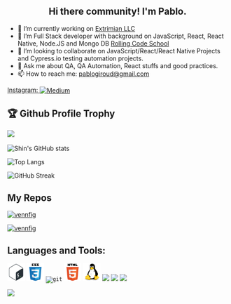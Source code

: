 <h2 align="center"> Hi there community! I'm Pablo.</h2>

- 🔭 I’m currently working on <a href='https://extrimian.com/'>Extrimian LLC</a>
- 🌱 I’m Full Stack developer with background on JavaScript, React, React Native, Node.JS and Mongo DB <a href='https://rollingcodeschool.com/'>Rolling Code School</a>
- 👯 I’m looking to collaborate on JavaScript/React/React Native Projects and Cypress.io testing automation projects.
- 💬 Ask me about QA, QA Automation, React stuffs and good practices.
- 📫 How to reach me: pablogiroud@gmail.com

<a href="https://instagram.com/pablogiroud" target="blank">Instagram: <img align="center" src="https://cdn.jsdelivr.net/npm/simple-icons@3.0.1/icons/instagram.svg" alt="Medium" height="30" width="40"/></a>

<h2>🏆 Github Profile Trophy</h2>
<img width=800 src="https://github-profile-trophy.vercel.app/?username=pablogiroud&column=9&theme=gruvbox&no-frame=true"/>

![Shin's GitHub stats](https://github-readme-stats.vercel.app/api?username=pablogiroud&show_icons=true&theme=tokyonight)


![Top Langs](https://github-readme-stats.vercel.app/api/top-langs/?username=pablogiroud&layout=compact)

![GitHub Streak](https://github-readme-streak-stats.herokuapp.com?user=pablogiroud&theme=neon-palenight&hide_border=true)

## My Repos
[![vennfig](https://github-readme-stats.vercel.app/api/pin/?username=pablogiroud&repo=itsalive&show_owner=true)](https://github.com/pablogiroud/itsalive)

[![vennfig](https://github-readme-stats.vercel.app/api/pin/?username=pablogiroud&repo=chronicles-e2e-interview&show_owner=true)](https://github.com/pablogiroud/chronicles-e2e-interview)

<h2 align="left">Languages and Tools:</h2>

<code><img src="https://raw.githubusercontent.com/devicons/devicon/master/icons/bash/bash-original.svg" alt="bash" width="40" height="40"/></code>
<code><img src="https://raw.githubusercontent.com/devicons/devicon/master/icons/css3/css3-original-wordmark.svg" alt="css3" width="40" height="40"/></code>
<code><img src="https://www.vectorlogo.zone/logos/git-scm/git-scm-icon.svg" alt="git" width="40" height="40"/></code>
<code><img src="https://raw.githubusercontent.com/devicons/devicon/master/icons/html5/html5-original-wordmark.svg" alt="html5" width="40" height="40"/></code>
<code><img src="https://raw.githubusercontent.com/devicons/devicon/master/icons/linux/linux-original.svg" alt="linux" width="40" height="40"/></code>
<code><img height="40" src="https://raw.githubusercontent.com/shinokada/shinokada/master/assets/python.png"></code>
<code><img height="40" src="https://raw.githubusercontent.com/shinokada/shinokada/master/assets/javascript.png"></code>
<code><img height="40" src="https://raw.githubusercontent.com/shinokada/shinokada/master/assets/visual-studio-code.png"></code>

![](https://komarev.com/ghpvc/?username=pablogiroud)
